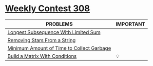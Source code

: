 # [Weekly Contest 308](https://leetcode.com/contest/weekly-contest-308/)
|PROBLEMS|IMPORTANT|
|--------|---------|
|[Longest Subsequence With Limited Sum](https://leetcode.com/contest/weekly-contest-308/problems/longest-subsequence-with-limited-sum)||
|[Removing Stars From a String](https://leetcode.com/contest/weekly-contest-308/problems/removing-stars-from-a-string)||
|[Minimum Amount of Time to Collect Garbage](https://leetcode.com/contest/weekly-contest-308/problems/minimum-amount-of-time-to-collect-garbage)||
|[Build a Matrix With Conditions](https://leetcode.com/contest/weekly-contest-308/problems/build-a-matrix-with-conditions)|💡|